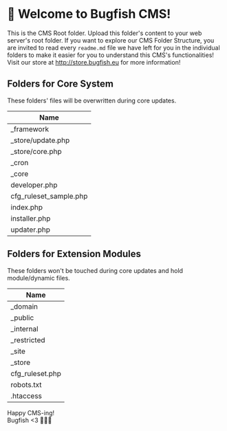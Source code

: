 # 🐠 Welcome to Bugfish CMS!
This is the CMS Root folder. Upload this folder's content to your web server's root folder. If you want to explore our CMS Folder Structure, you are invited to read every `readme.md` file we have left for you in the individual folders to make it easier for you to understand this CMS's functionalities! Visit our store at http://store.bugfish.eu for more information!

## Folders for Core System 
These folders' files will be overwritten during core updates.

|Name|
|---|
|_framework|
|_store/update.php|
|_store/core.php|
|_cron|
|_core|
|developer.php|
|cfg_ruleset_sample.php|
|index.php|
|installer.php|
|updater.php|

## Folders for Extension Modules
These folders won't be touched during core updates and hold module/dynamic files.

|Name|
|--|
|_domain|
|_public|
|_internal|
|_restricted|
|_site|
|_store|
|cfg_ruleset.php|
|robots.txt|
|.htaccess| 

Happy CMS-ing!  
Bugfish <3 🌊✨🚀